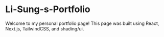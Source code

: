 # Li-Sung-s-Portfolio

Welcome to my personal portfolio page! This page was built using React, Next.js, TailwindCSS, and shading/ui.
